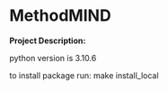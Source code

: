 # MethodMIND
**Project Description:**

python version is 3.10.6

to install package run: make install_local
